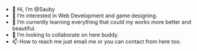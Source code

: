 - 👋 Hi, I’m @Sauby
- 👀 I’m interested in Web Development and game designing.
- 🌱 I’m currently learning everything that could my works more better and beautiful.
- 💞️ I’m looking to collaborate on here buddy.
- 📫 How to reach me just email me or you can contact from here too.

<!---
Sauby/Sauby is a ✨ special ✨ repository because its `README.md` (this file) appears on your GitHub profile.
You can click the Preview link to take a look at your changes.
--->
